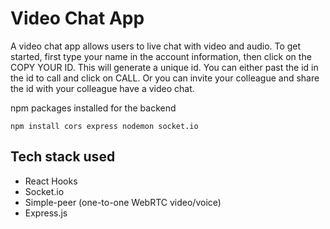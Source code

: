 # Video Chat App

A video chat app allows users to live chat with video and audio. To get started, first type your name in the account information, then click on the COPY YOUR ID. This will generate a unique id. You can either past the id in the id to call and click on CALL. Or you can invite your colleague and share the id with your colleague have a video chat.


npm packages installed for the backend 

```
npm install cors express nodemon socket.io

```

## Tech stack used
* React Hooks
* Socket.io
* Simple-peer (one-to-one WebRTC video/voice)
* Express.js
